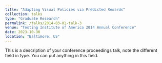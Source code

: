 ```yaml
---
title: "Adapting Visual Policies via Predicted Rewards"
collection: talks
type: "Graduate Research"
permalink: /talks/2014-03-01-talk-3
venue: "Testing Institute of America 2014 Annual Conference"
date: 2023-10-30
location: "Baltimore, US"
---
```


This is a description of your conference proceedings talk, note the different field in type. You can put anything in this field.
